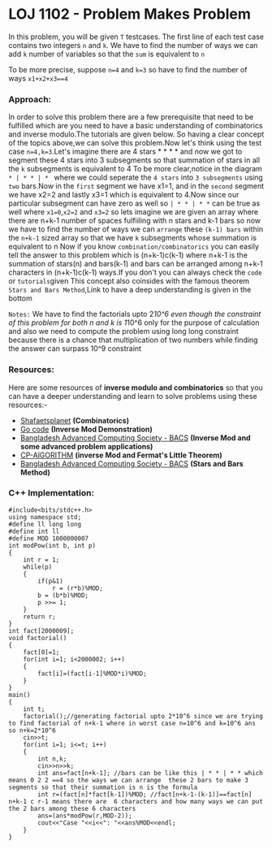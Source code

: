 # LOJ 1102 - Problem Makes Problem

In this problem, you will be given `T` testcases. The first line of each test case contains two integers `n` and `k`. We have to find the number of ways we can add `k` number of  variables so that the `sum` is equivalent to `n`

To be more precise, suppose `n=4` and `k=3` so have to  find the number of ways `x1+x2+x3==4`



### Approach:
In order to solve this problem there are a few prerequisite that need to be fulfilled which are you need to have a basic understanding of combinatorics and inverse modulo.The tutorials are given below.
So having a clear concept of the topics above,we can solve this problem.Now let's think using the test case `n=4,k=3`.Let's imagine there are 4 stars * * * * and now we got to segment these 4 stars into 3 subsegments so that summation of stars in all the `k` subsegments is equivalent to 4
To be more clear,notice  in the diagram `* | * * | * ` where we could  seperate the `4 stars` into `3 subsegments` using `two` bars.Now in the `first` segment we have x1=1, and in the `second` segment we have x2=2 and lastly x3=1 which is equivalent to 4.Now since our particular subsegment can have zero as well  so `| * * | * *` can be true as well where `x1=0`,`x2=2` and `x3=2` so lets imagine we are given an array where there are n+k-1 number of spaces fulfiiling with n stars and k-1 bars
so now we have to find the number of ways we can `arrange` these `(k-1) bars` within the `n+k-1` sized array so that we have `k` subsegments whose summation is equivalent to n
Now if you know `combination/combinatorics` you can easily tell the answer to this problem which is (n+k-1)c(k-1) where n+k-1 is the summation of stars(n) and bars(k-1) and bars can be arranged among n+k-1 characters in (n+k-1)c(k-1) ways.If you don't you can always check the `code` or `tutorials`given
This concept also coinsides with the famous theorem `Stars and Bars Method`,Link to have a deep understanding is given in the bottom

`Notes:` We have to find the factorials upto 2*10^6 even though the constraint of this problem for both n and k is 1*10^6 only for the purpose of calculation and also we need to compute the problem using long long constraint because there is a chance that multiplication of two numbers while finding the answer can surpass 10^9 constraint



### Resources:
Here are some resources of  **inverse modulo and combinatorics** so that you can have a deeper understanding and learn to solve problems using these resources:-

- [Shafaetsplanet](https://www.shafaetsplanet.com/?p=600) **(Combinatorics)**
- [Go code](https://www.youtube.com/watch?v=aGjfSTr_0AE) **(Inverse Mod Demonstration)**
- [Bangladesh Advanced Computing Society - BACS](https://www.youtube.com/watch?v=ZsZglqx33U8&t=13737s) **(Inverse Mod and some advanced problem applications)**
- [CP-AlGORITHM](https://cp-algorithms.com/algebra/module-inverse.html) **(inverse Mod and Fermat's Little Theorem)**
- [Bangladesh Advanced Computing Society - BACS](https://www.youtube.com/watch?v=fEb_swNH0fY)   **(Stars and Bars Method)**


### C++ Implementation:
```
#include<bits/stdc++.h>
using namespace std;
#define ll long long
#define int ll
#define MOD 1000000007
int modPow(int b, int p)
{
    int r = 1;
    while(p)
    {
        if(p&1)
            r = (r*b)%MOD;
        b = (b*b)%MOD;
        p >>= 1;
    }
    return r;
}
int fact[2000009];
void factorial()
{
    fact[0]=1;
    for(int i=1; i<2000002; i++)
    {
        fact[i]=(fact[i-1]%MOD*i)%MOD;
    }
}
main()
{
    int t;
    factorial();//generating factorial upto 2*10^6 since we are trying to find factorial of n+k-1 where in worst case n=10^6 and k=10^6 ans so n+k=2*10^6
    cin>>t;
    for(int i=1; i<=t; i++)
    {
        int n,k;
        cin>>n>>k;
        int ans=fact[n+k-1]; //bars can be like this | * * | * * which means 0 2 2 ==4 so the ways we can arrange  these 2 bars to make 3 segments so that their summation is n is the formula
        int r=(fact[n]*fact[k-1])%MOD; //fact[n+k-1-(k-1)]==fact[n]                           n+k-1 c r-1 means there are  6 characters and how many ways we can put the 2 bars among these 6 characters
        ans=(ans*modPow(r,MOD-2));
        cout<<"Case "<<i<<": "<<ans%MOD<<endl;
    }
}
```
